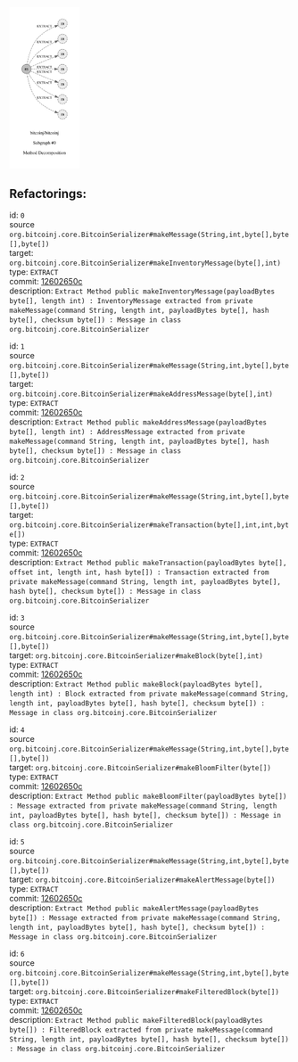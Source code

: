 <img src=subgraph_atomic_0.svg width=25%>

## Refactorings:

id: `0`\
source `org.bitcoinj.core.BitcoinSerializer#makeMessage(String,int,byte[],byte[],byte[])`\
target: `org.bitcoinj.core.BitcoinSerializer#makeInventoryMessage(byte[],int)`\
type: `EXTRACT`\
commit: [12602650c](https://github.com/bitcoinj/bitcoinj/commit/12602650ce99f34cb530fc24266c23e39733b0bb)\
description: `Extract Method public makeInventoryMessage(payloadBytes byte[], length int) : InventoryMessage extracted from private makeMessage(command String, length int, payloadBytes byte[], hash byte[], checksum byte[]) : Message in class org.bitcoinj.core.BitcoinSerializer`

id: `1`\
source `org.bitcoinj.core.BitcoinSerializer#makeMessage(String,int,byte[],byte[],byte[])`\
target: `org.bitcoinj.core.BitcoinSerializer#makeAddressMessage(byte[],int)`\
type: `EXTRACT`\
commit: [12602650c](https://github.com/bitcoinj/bitcoinj/commit/12602650ce99f34cb530fc24266c23e39733b0bb)\
description: `Extract Method public makeAddressMessage(payloadBytes byte[], length int) : AddressMessage extracted from private makeMessage(command String, length int, payloadBytes byte[], hash byte[], checksum byte[]) : Message in class org.bitcoinj.core.BitcoinSerializer`

id: `2`\
source `org.bitcoinj.core.BitcoinSerializer#makeMessage(String,int,byte[],byte[],byte[])`\
target: `org.bitcoinj.core.BitcoinSerializer#makeTransaction(byte[],int,int,byte[])`\
type: `EXTRACT`\
commit: [12602650c](https://github.com/bitcoinj/bitcoinj/commit/12602650ce99f34cb530fc24266c23e39733b0bb)\
description: `Extract Method public makeTransaction(payloadBytes byte[], offset int, length int, hash byte[]) : Transaction extracted from private makeMessage(command String, length int, payloadBytes byte[], hash byte[], checksum byte[]) : Message in class org.bitcoinj.core.BitcoinSerializer`

id: `3`\
source `org.bitcoinj.core.BitcoinSerializer#makeMessage(String,int,byte[],byte[],byte[])`\
target: `org.bitcoinj.core.BitcoinSerializer#makeBlock(byte[],int)`\
type: `EXTRACT`\
commit: [12602650c](https://github.com/bitcoinj/bitcoinj/commit/12602650ce99f34cb530fc24266c23e39733b0bb)\
description: `Extract Method public makeBlock(payloadBytes byte[], length int) : Block extracted from private makeMessage(command String, length int, payloadBytes byte[], hash byte[], checksum byte[]) : Message in class org.bitcoinj.core.BitcoinSerializer`

id: `4`\
source `org.bitcoinj.core.BitcoinSerializer#makeMessage(String,int,byte[],byte[],byte[])`\
target: `org.bitcoinj.core.BitcoinSerializer#makeBloomFilter(byte[])`\
type: `EXTRACT`\
commit: [12602650c](https://github.com/bitcoinj/bitcoinj/commit/12602650ce99f34cb530fc24266c23e39733b0bb)\
description: `Extract Method public makeBloomFilter(payloadBytes byte[]) : Message extracted from private makeMessage(command String, length int, payloadBytes byte[], hash byte[], checksum byte[]) : Message in class org.bitcoinj.core.BitcoinSerializer`

id: `5`\
source `org.bitcoinj.core.BitcoinSerializer#makeMessage(String,int,byte[],byte[],byte[])`\
target: `org.bitcoinj.core.BitcoinSerializer#makeAlertMessage(byte[])`\
type: `EXTRACT`\
commit: [12602650c](https://github.com/bitcoinj/bitcoinj/commit/12602650ce99f34cb530fc24266c23e39733b0bb)\
description: `Extract Method public makeAlertMessage(payloadBytes byte[]) : Message extracted from private makeMessage(command String, length int, payloadBytes byte[], hash byte[], checksum byte[]) : Message in class org.bitcoinj.core.BitcoinSerializer`

id: `6`\
source `org.bitcoinj.core.BitcoinSerializer#makeMessage(String,int,byte[],byte[],byte[])`\
target: `org.bitcoinj.core.BitcoinSerializer#makeFilteredBlock(byte[])`\
type: `EXTRACT`\
commit: [12602650c](https://github.com/bitcoinj/bitcoinj/commit/12602650ce99f34cb530fc24266c23e39733b0bb)\
description: `Extract Method public makeFilteredBlock(payloadBytes byte[]) : FilteredBlock extracted from private makeMessage(command String, length int, payloadBytes byte[], hash byte[], checksum byte[]) : Message in class org.bitcoinj.core.BitcoinSerializer`

